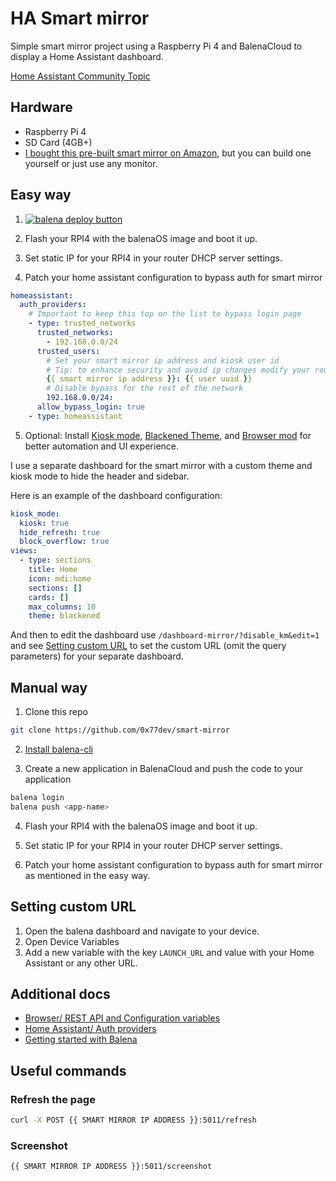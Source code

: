 # HA Smart mirror

Simple smart mirror project using a Raspberry Pi 4 and BalenaCloud to display a Home Assistant dashboard.

[Home Assistant Community Topic](https://community.home-assistant.io/t/smart-mirror-with-lovelace-dashboard/715299)

## Hardware

- Raspberry Pi 4
- SD Card (4GB+)
- [I bought this pre-built smart mirror on Amazon](https://amzn.to/4cIKq5o), but you can build one yourself or just use any monitor.

## Easy way

1. [![balena deploy button](https://www.balena.io/deploy.svg)](https://dashboard.balena-cloud.com/deploy?repoUrl=https://github.com/0x77dev/smart-mirror)


2. Flash your RPI4 with the balenaOS image and boot it up.

3. Set static IP for your RPI4 in your router DHCP server settings.

4. Patch your home assistant configuration to bypass auth for smart mirror

```yaml
homeassistant:
  auth_providers:
    # Important to keep this top on the list to bypass login page
    - type: trusted_networks
      trusted_networks:
        - 192.168.0.0/24
      trusted_users:
        # Set your smart mirror ip address and kiosk user id
        # Tip: to enhance security and avoid ip changes modify your router DHCP server to assign a static ip to your smart mirror
        {{ smart mirror ip address }}: {{ user uuid }}
        # Disable bypass for the rest of the network
        192.168.0.0/24:
      allow_bypass_login: true
    - type: homeassistant
```

5. Optional: Install [Kiosk mode](https://github.com/NemesisRE/kiosk-mode), [Blackened Theme](https://github.com/home-assistant-community-themes/blackened), and [Browser mod](https://github.com/thomasloven/hass-browser_mod) for better automation and UI experience.

I use a separate dashboard for the smart mirror with a custom theme and kiosk mode to hide the header and sidebar.

Here is an example of the dashboard configuration:
```yaml
kiosk_mode:
  kiosk: true
  hide_refresh: true
  block_overflow: true
views:
  - type: sections
    title: Home
    icon: mdi:home
    sections: []
    cards: []
    max_columns: 10
    theme: blackened
```
And then to edit the dashboard use `/dashboard-mirror/?disable_km&edit=1` and see [Setting custom URL](#setting-custom-url) to set the custom URL (omit the query parameters) for your separate dashboard.

## Manual way

1. Clone this repo

```bash
git clone https://github.com/0x77dev/smart-mirror
```

2. [Install balena-cli](https://docs.balena.io/reference/balena-cli/)

3. Create a new application in BalenaCloud and push the code to your application

```bash
balena login
balena push <app-name>
```

4. Flash your RPI4 with the balenaOS image and boot it up.

5. Set static IP for your RPI4 in your router DHCP server settings.

6. Patch your home assistant configuration to bypass auth for smart mirror as mentioned in the easy way.

## Setting custom URL

1. Open the balena dashboard and navigate to your device.
2. Open Device Variables
3. Add a new variable with the key `LAUNCH_URL` and value with your Home Assistant or any other URL.

## Additional docs

- [Browser/ REST API and Configuration variables](https://github.com/balena-io-experimental/browser?tab=readme-ov-file#api)
- [Home Assistant/ Auth providers](https://www.home-assistant.io/docs/authentication/providers)
- [Getting started with Balena](https://docs.balena.io/learn/getting-started/raspberrypi5/nodejs/)

## Useful commands

### Refresh the page

```bash
curl -X POST {{ SMART MIRROR IP ADDRESS }}:5011/refresh
```

### Screenshot

```url
{{ SMART MIRROR IP ADDRESS }}:5011/screenshot
```